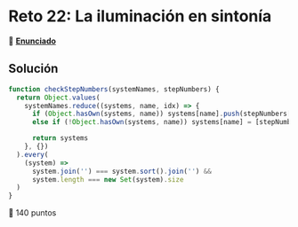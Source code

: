 # Reto 22: La iluminación en sintonía

🔗 [**Enunciado**](https://adventjs.dev/es/challenges/2022/22)

## Solución

``` js
function checkStepNumbers(systemNames, stepNumbers) {
  return Object.values(
    systemNames.reduce((systems, name, idx) => {
      if (Object.hasOwn(systems, name)) systems[name].push(stepNumbers[idx])
      else if (!Object.hasOwn(systems, name)) systems[name] = [stepNumbers[idx]]

      return systems
    }, {})
  ).every(
    (system) =>
      system.join('') === system.sort().join('') &&
      system.length === new Set(system).size
  )
}
```

🚀 140 puntos

